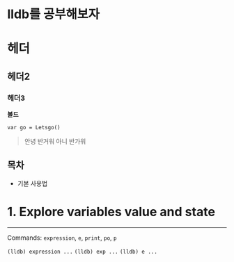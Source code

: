 # lldb를 공부해보자

# 헤더
## 헤더2
### 헤더3
**볼드**

```
var go = Letsgo()
```

> 안녕
> 반거워 
> 아니 반가워

목차
---

* 기본 사용법


# 1. Explore variables value and state
---

Commands: `expression`, `e`, `print`, `po`, `p`

`(lldb) expression ...`
`(lldb) exp ...`
`(lldb) e ...`

